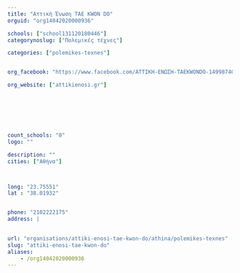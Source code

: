 ```yaml
---
title: "Αττική Ένωση TAE KWON DO"
orguid: "org14042020000936"

schools: ["school131120180446"]
categorynoslug: ["Πολεμικές τέχνες"]

categories: ["polemikes-texnes"]


org_facebook: "https://www.facebook.com/ΑΤΤΙΚΗ-ΕΝΩΣΗ-TAEKWONDO-149987405059176"

org_website: ["attikienosi.gr"]







count_schools: "0"
logo: ""

description: ""
cities: ["Αθήνα"]



long: "23.75551"
lat : "38.01932"


phone: "2102222175"
address: |
    

url: "organisations/attiki-enosi-tae-kwon-do/athina/polemikes-texnes"
slug: "attiki-enosi-tae-kwon-do"
aliases:
    - /org14042020000936
---
```



